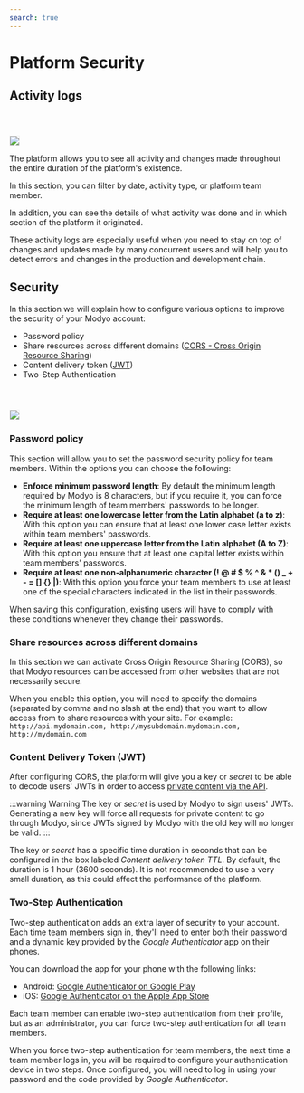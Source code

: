 ```yaml
---
search: true
---
```


# Platform Security

## Activity logs

<img src="/assets/img/platform/activity-logs.jpg" style="margin-top: 40px; border: 1px solid #EEE;" />

The platform allows you to see all activity and changes made throughout the entire duration of the platform's existence.

In this section, you can filter by date, activity type, or platform team member.

In addition, you can see the details of what activity was done and in which section of the platform it originated.

These activity logs are especially useful when you need to stay on top of changes and updates made by many concurrent users and will help you to detect errors and changes in the production and development chain.



## Security

In this section we will explain how to configure various options to improve the security of your Modyo account:

* Password policy
* Share resources across different domains ([CORS - Cross Origin Resource Sharing](https://www.w3.org/TR/cors/))
* Content delivery token ([JWT](https://tools.ietf.org/html/rfc7519))
* Two-Step Authentication

<img src="/assets/img/platform/cors.png" style="margin-top: 40px; border: 1px solid #EEE;" />

### Password policy

This section will allow you to set the password security policy for team members. Within the options you can choose the following:

* **Enforce minimum password length**: By default the minimum length required by Modyo is 8 characters, but if you require it, you can force the minimum length of team members' passwords to be longer.
* **Require at least one lowercase letter from the Latin alphabet (a to z)**: With this option you can ensure that at least one lower case letter exists within team members' passwords.
* **Require at least one uppercase letter from the Latin alphabet (A to Z)**: With this option you ensure that at least one capital letter exists within team members' passwords.
* **Require at least one non-alphanumeric character (! @ # $ % ^ & * () _ + - = [] {} |)**: With this option you force your team members to use at least one of the special characters indicated in the list in their passwords.

When saving this configuration, existing users will have to comply with these conditions whenever they change their passwords.

### Share resources across different domains

In this section we can activate Cross Origin Resource Sharing (CORS), so that Modyo resources can be accessed from other websites that are not necessarily secure.

When you enable this option, you will need to specify the domains (separated by comma and no slash at the end) that you want to allow access from to share resources with your site. For example:
`http://api.mydomain.com, http://mysubdomain.mydomain.com, http://mydomain.com`

### Content Delivery Token (JWT)

After configuring CORS, the platform will give you a key or _secret_ to be able to decode users' JWTs in order to access [private content via the API](/en/platform/content/public-api-reference.html#private-content).

:::warning Warning
The key or _secret_ is used by Modyo to sign users' JWTs. Generating a new key will force all requests for private content to go through Modyo, since JWTs signed by Modyo with the old key will no longer be valid.
:::

The key or _secret_ has a specific time duration in seconds that can be configured in the box labeled _Content delivery token TTL_. By default, the duration is 1 hour (3600 seconds). It is not recommended to use a very small duration, as this could affect the performance of the platform.

### Two-Step Authentication

Two-step authentication adds an extra layer of security to your account. Each time team members sign in, they'll need to enter both their password and a dynamic key provided by the _Google Authenticator_ app on their phones.

You can download the app for your phone with the following links:

* Android: [Google Authenticator on Google Play](https://play.google.com/store/apps/details?id=com.google.android.apps.authenticator2)
* iOS: [Google Authenticator on the Apple App Store](https://apps.apple.com/us/app/google-authenticator/id388497605)

Each team member can enable two-step authentication from their profile, but as an administrator, you can force two-step authentication for all team members. 

When you force two-step authentication for team members, the next time a team member logs in, you will be required to configure your authentication device in two steps. Once configured, you will need to log in using your password and the code provided by _Google Authenticator_.
